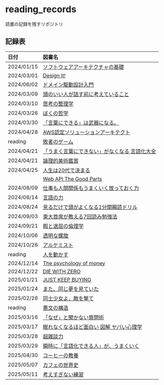 # reading_records

読書の記録を残すリポジトリ

## 記録表

| 日付       | 図書名                                                                                              |
| :--------- | :-------------------------------------------------------------------------------------------------- |
| 2024/01/15 | [ソフトウェアアーキテクチャの基礎](./materials/ソフトウェアアーキテクチャの基礎.md)                 |
| 2024/03/01 | [Design It!](./materials/Design%20It!.md)                                                           |
| 2024/06/02 | [ドメイン駆動設計入門](./materials/ドメイン駆動設計入門.md)                                         |
| 2024/03/09 | [頭のいい人が話す前に考えていること](./materials/頭のいい人が話す前に考えていること.md)             |
| 2024/03/10 | [思考の整理学](./materials/思考の整理学.md)                                                         |
| 2024/03/26 | [ぼくの哲学](./materials/ぼくの哲学.md)                                                             |
| 2024/03/30 | [「言葉にできる」は武器になる。](./materials/「言葉にできる」は武器になる.md)                       |
| 2024/04/28 | [AWS認定ソリューションアーキテクト](./materials/AWS_SAA.md)                                         |
| reading    | [敗者のゲーム](./materials/敗者のゲーム.md)                                                         |
| 2024/04/21 | [「うまく言葉にできない」がなくなる 言語化大全](./materials/言語化大全.md)                          |
| 2024/04/21 | [論理的美術鑑賞](./materials/論理的美術鑑賞.md)                                                     |
| 2024/04/25 | [人生は20代で決まる](./materials/人生は20代で決まる.md)                                             |
|            | [Web API The Good Parts](./materials/Web%20API%20The%20Good%20Parts.md)                             |
| 2024/08/09 | [仕事も人間関係もうまくいく放っておく力](./materials/放っておく力.md)                               |
| 2024/08/14 | [言語の力](./materials/言語の力.md)                                                                 |
| 2024/08/24 | [見るだけで頭がよくなる1分間瞬読ドリル](./materials/見るだけで頭がよくなる1分間瞬読トレーニング.md) |
| 2024/09/03 | [東大首席が教える7回読み勉強法](./materials/東大首席が教える7回読み勉強法.md)                       |
| 2024/09/21 | [暇と退屈の倫理学](./materials/暇と退屈の倫理学.md)                                                 |
| 2024/10/06 | [透明な螺旋](./materials/透明な螺旋.md)                                                             |
| 2024/10/26 | [アルケミスト](./materials/アルケミスト.md)                                                         |
| reading    | [人を動かす](./materials/人を動かす.md)                                                             |
| 2024/12/14 | [The psychology of money](./materials/the_psychology_of_money.md)                                   |
| 2024/12/22 | [DIE WITH ZERO](./materials/DIE_WITH_ZERO.md)                                                       |
| 2025/01/21 | [JUST KEEP BUYING](./materials/JUST_KEEP_BUYING.md)                                                 |
| 2025/01/24 | [また、同じ夢を見ていた](./materials/また、同じ夢を見ていた.md)                                     |
| 2025/02/26 | [同士少女よ、敵を撃て](./materials/同士少女よ、敵を撃て.md)                                         |
| reading    | [悪文の構造](./materials/悪文の構造.md)                                                             |
| 2025/03/16 | [「なぜ」と聞かない質問術](./materials/「なぜ」と聞かない質問術.md)                                 |
| 2025/03/17 | [眠れなくなるほど面白い 図解 ヤバい心理学](./materials/眠れなくほど面白い%20図解%20ヤバい心理学.md) |
| 2025/03/28 | [超雑談力](./materials/超雑談力.md)                                                                 |
| 2025/03/29 | [瞬時に「言語化できる人」が、うまくいく](./materials/瞬時に「言語化できる人」が、うまくいく.md)     |
| 2025/04/30 | [コーヒーの教養](./materials/コーヒーの教養.md)     |
| 2025/05/07 | [カフェの世界史](./materials/カフェの世界史.md)     |
| 2025/05/11 | [考えすぎない練習](./materials/考えすぎない練習.md)     |

